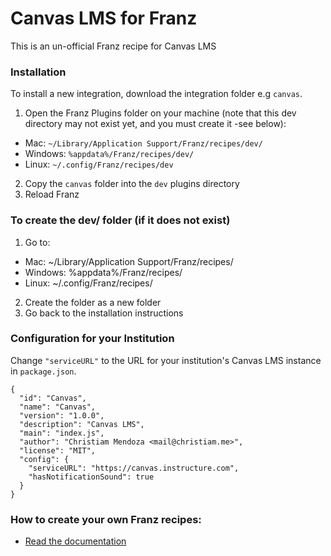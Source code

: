 # Canvas LMS for Franz
This is an un-official Franz recipe for Canvas LMS

### Installation
To install a new integration, download the integration folder e.g `canvas`.
1. Open the Franz Plugins folder on your machine (note that this dev directory may not exist yet, and you must create it -see below):
+ Mac: `~/Library/Application Support/Franz/recipes/dev/`
+ Windows: `%appdata%/Franz/recipes/dev/`
+ Linux: `~/.config/Franz/recipes/dev`
2. Copy the `canvas` folder into the `dev` plugins directory
3. Reload Franz

### To create the dev/ folder (if it does not exist)
1. Go to:
+ Mac: ~/Library/Application Support/Franz/recipes/
+ Windows: %appdata%/Franz/recipes/
+ Linux: ~/.config/Franz/recipes/
2. Create the folder as a new folder
3. Go back to the installation instructions

### Configuration for your Institution
Change `"serviceURL"` to the URL for your institution's Canvas LMS instance in `package.json`.
```
{
  "id": "Canvas",
  "name": "Canvas",
  "version": "1.0.0",
  "description": "Canvas LMS",
  "main": "index.js",
  "author": "Christiam Mendoza <mail@christiam.me>",
  "license": "MIT",
  "config": {
    "serviceURL": "https://canvas.instructure.com",
    "hasNotificationSound": true
  }
}
```

### How to create your own Franz recipes:
* [Read the documentation](https://github.com/meetfranz/plugins)

